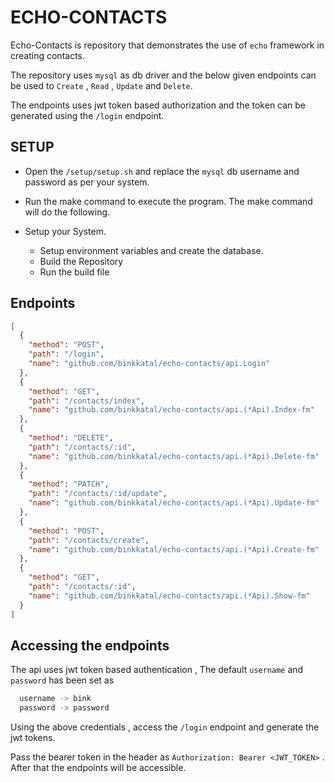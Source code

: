# ECHO-CONTACTS

Echo-Contacts is repository that demonstrates the use of `echo` framework in creating contacts.

The repository uses `mysql` as db driver and the below given endpoints can be used to `Create` , `Read` , `Update` and `Delete`.

The endpoints uses jwt token based authorization and the token can be generated using the `/login` endpoint.

## SETUP

- Open the `/setup/setup.sh` and replace the `mysql` db username and password as per your system.

- Run the make command to execute the program. The make command will do the following.

- Setup your System.
  - Setup environment variables and create the database.
  - Build the Repository
  - Run the build file

## Endpoints

```json
[
  {
    "method": "POST",
    "path": "/login",
    "name": "github.com/binkkatal/echo-contacts/api.Login"
  },
  {
    "method": "GET",
    "path": "/contacts/index",
    "name": "github.com/binkkatal/echo-contacts/api.(*Api).Index-fm"
  },
  {
    "method": "DELETE",
    "path": "/contacts/:id",
    "name": "github.com/binkkatal/echo-contacts/api.(*Api).Delete-fm"
  },
  {
    "method": "PATCH",
    "path": "/contacts/:id/update",
    "name": "github.com/binkkatal/echo-contacts/api.(*Api).Update-fm"
  },
  {
    "method": "POST",
    "path": "/contacts/create",
    "name": "github.com/binkkatal/echo-contacts/api.(*Api).Create-fm"
  },
  {
    "method": "GET",
    "path": "/contacts/:id",
    "name": "github.com/binkkatal/echo-contacts/api.(*Api).Show-fm"
  }
]
```

## Accessing the endpoints

The api uses jwt token based authentication ,
The default `username` and `password` has been set as

```bash
  username -> bink
  password -> password
```

Using the above credentials , access the `/login` endpoint and generate the jwt tokens.

Pass the bearer token in the header as `Authorization: Bearer <JWT_TOKEN>` .
After that the endpoints will be accessible.
